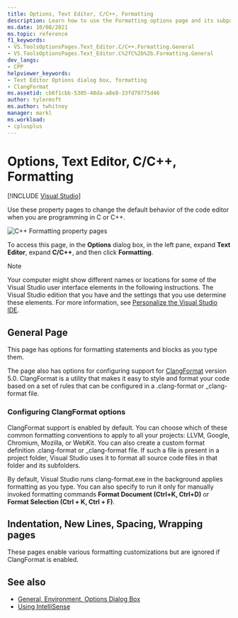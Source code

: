 ```yaml
---
title: Options, Text Editor, C/C++, Formatting
description: Learn how to use the Formatting options page and its subpages to set options for formatting code in the code editor when you are programming in C and C++.
ms.date: 10/08/2021
ms.topic: reference
f1_keywords:
- VS.ToolsOptionsPages.Text_Editor.C/C++.Formatting.General
- VS.ToolsOptionsPages.Text_Editor.C%2fC%2b%2b.Formatting.General
dev_langs:
- CPP
helpviewer_keywords:
- Text Editor Options dialog box, formatting
- ClangFormat
ms.assetid: cb6f1cbb-5305-48da-a8e8-33fd70775d46
author: tylermsft
ms.author: twhitney
manager: markl
ms.workload:
- cplusplus
---
```

# Options, Text Editor, C/C++, Formatting

 [!INCLUDE [Visual Studio](~/includes/applies-to-version/vs-windows-only.md)]

Use these property pages to change the default behavior of the code editor when you are programming in C or C++.

![C++ Formatting property pages](media/cpp-formatting.png)

To access this page, in the **Options** dialog box, in the left pane, expand **Text Editor**, expand **C/C++**, and then click **Formatting**.

> [!NOTE]
> Your computer might show different names or locations for some of the Visual Studio user interface elements in the following instructions. The Visual Studio edition that you have and the settings that you use determine these elements. For more information, see [Personalize the Visual Studio IDE](../../ide/personalizing-the-visual-studio-ide.md).

## General Page

This page has options for formatting statements and blocks as you type them.

The page also has options for configuring support for [ClangFormat](https://clang.llvm.org/docs/ClangFormat.html) version 5.0. ClangFormat is a utility that makes it easy to style and format your code based on a set of rules that can be configured in a .clang-format or _clang-format file.

### Configuring ClangFormat options

ClangFormat support is enabled by default. You can choose which of these common formatting conventions to apply to all your projects: LLVM, Google, Chromium, Mozilla, or WebKit. You can also create a custom format definition .clang-format or _clang-format file. If such a file is present in a project folder, Visual Studio uses it to format all source code files in that folder and its subfolders.

By default, Visual Studio runs clang-format.exe in the background applies formatting as you type. You can also specify to run it only for manually invoked formatting commands **Format Document (Ctrl+K, Ctrl+D)** or **Format Selection (Ctrl + K, Ctrl + F)**.

## Indentation, New Lines, Spacing, Wrapping pages

These pages enable various formatting customizations but are ignored if ClangFormat is enabled.

## See also

- [General, Environment, Options Dialog Box](../../ide/reference/general-environment-options-dialog-box.md)
- [Using IntelliSense](../../ide/using-intellisense.md)
